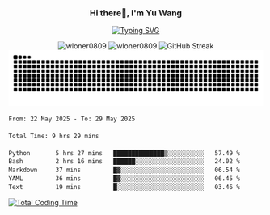 <h3 align="center">Hi there👋, I'm Yu Wang</h1>

<p align="center"><a href="https://git.io/typing-svg"><img src="https://readme-typing-svg.demolab.com?font=Alex+Brush&size=18&pause=1000&color=716A50&background=6F66FF00&center=true&vCenter=true&width=435&lines=To+love+oneself+is+the+beginning+of+a+lifelong+romance.+%E2%80%94+Oscar+Wilde" alt="Typing SVG" /></a></p>


<p align="center">
 <img src="https://github-readme-stats.vercel.app/api/top-langs?username=wloner0809&show_icons=true&locale=en&layout=compact" alt="wloner0809" height=120 />
 <img src="https://github-readme-stats.vercel.app/api?username=wloner0809&show_icons=true&locale=en" alt="wloner0809" height=120 />
 <img src="https://github-readme-streak-stats.herokuapp.com?user=wloner0809&theme=microsoft" alt="GitHub Streak" height=120 />
 <img src="https://github.com/Wloner0809/Wloner0809/blob/output/github-contribution-grid-snake.svg">
</p>
 
<!--START_SECTION:waka-->

```txt
From: 22 May 2025 - To: 29 May 2025

Total Time: 9 hrs 29 mins

Python       5 hrs 27 mins   ██████████████▒░░░░░░░░░░   57.49 %
Bash         2 hrs 16 mins   ██████░░░░░░░░░░░░░░░░░░░   24.02 %
Markdown     37 mins         █▓░░░░░░░░░░░░░░░░░░░░░░░   06.54 %
YAML         36 mins         █▓░░░░░░░░░░░░░░░░░░░░░░░   06.45 %
Text         19 mins         █░░░░░░░░░░░░░░░░░░░░░░░░   03.46 %
```

<!--END_SECTION:waka-->

[![Total Coding Time](https://wakatime.com/badge/user/3b010e91-e8bb-445f-9eac-c8ab5bc30cb6.svg)](https://wakatime.com/@3b010e91-e8bb-445f-9eac-c8ab5bc30cb6)
